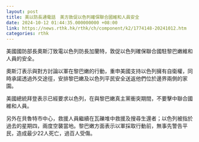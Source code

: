 ```yaml
---
layout: post
title: 美以防長通電話　美方敦促以色列確保聯合國維和人員安全
date: 2024-10-12 01:44:35.000000000 +08:00
link: https://news.rthk.hk/rthk/ch/component/k2/1774148-20241012.htm
categories: rthk
---
```


美國國防部長奧斯汀致電以色列防長加蘭特，敦促以色列確保聯合國駐黎巴嫩維和人員的安全。

奧斯汀表示與對方討論以軍在黎巴嫩的行動，重申美國支持以色列擁有自衛權，同時承諾透過外交途徑，安排黎巴嫩及以色列平民安全送返他們位於邊界兩側的家園。

美國總統拜登表示已經要求以色列，在與黎巴嫩真主黨衝突期間，不要擊中聯合國維和人員。

另外在貝魯特市中心，救援人員繼續在瓦礫堆中救援及搜尋生還者；以色列被指於過去的星期四，兩度空襲當地。黎巴嫩方面表示以軍採取行動前，無事先警告平民，造成最少22人死亡，過百人受傷。
